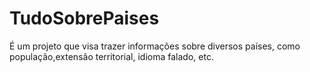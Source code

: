 # TudoSobrePaises
É um projeto que visa trazer informações sobre diversos países, como população,extensão territorial, idioma falado, etc. 
